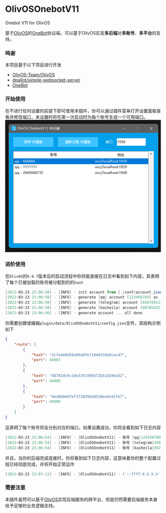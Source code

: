 # OlivOSOnebotV11
Onebot V11 for OlivOS

基于[OlivOS](https://github.com/OlivOS-Team/OlivOS)的[OneBot](https://onebot.dev/)协议端，可以基于OlivOS实现**多后端**对**多账号**、**多平台**的支持。

### 鸣谢
本项目基于以下项目进行开发
- [OlivOS-Team/OlivOS](https://github.com/OlivOS-Team/OlivOS)
- [dpallot/simple-websocket-server](https://github.com/dpallot/simple-websocket-server)
- [OneBot](https://onebot.dev/)

### 开始使用
在不进行任何设置的前提下即可使用本插件，你可以通过插件菜单打开设置面板查看并修改端口，未设置时将在第一次启动时为每个账号生成一个可用端口。  
![_static/C_01.png](_static/C_01.png)


### 进阶使用
在`OlivOS`的`0.9.7`版本后的启动流程中你将能直接在日志中看到如下内容，其表明了每个已被加载的账号被分配到的的`hash`

```powershell
[2022-03-23 23:06:50] - [INFO] - init account from [./conf/account.json] ... done
[2022-03-23 23:06:50] - [INFO] - generate [qq] account [123456789] as [3cfede0d58a99a0fe71846310e9cac47] ... done
[2022-03-23 23:06:50] - [INFO] - generate [telegram] account [456789123] as [48781dc6c1de335c504572b51420ea52] ... done
[2022-03-23 23:06:50] - [INFO] - generate [kaiheila] account [987654321] as [dea0b0e07ef3728456d4520eedc62fe7] ... done
[2022-03-23 23:06:50] - [INFO] - generate account ... all done
```

你需要创建或编辑`plugin/data/OlivOSOnebotV11/config.json`文件，其结构示例如下

```json
{
    "route": [
        {
            "hash": "3cfede0d58a99a0fe71846310e9cac47",
            "port": 44007
        },
        {
            "hash": "48781dc6c1de335c504572b51420ea52",
            "port": 44008
        },
        {
            "hash": "dea0b0e07ef3728456d4520eedc62fe7",
            "port": 44009
        }
    ]
}
```

这表明了每个账号将会分别对应的端口，如果设置成功，你将会看到如下日志内容

```powershell
[2022-03-23 23:06:54] - [INFO] - [OlivOSOnebotV11] - 账号 [qq|123456789] 运行于Websocket，请使用 [ws://127.0.0.1:44007] 进行连接
[2022-03-23 23:06:54] - [INFO] - [OlivOSOnebotV11] - 账号 [telegram|456789123] 运行于Websocket，请使用 [ws://127.0.0.1:44008] 进行连接
[2022-03-23 23:06:54] - [INFO] - [OlivOSOnebotV11] - 账号 [kaiheila|987654321] 运行于Websocket，请使用 [ws://127.0.0.1:44009] 进行连接
```

并且，当你的后端完成连接时，你将看到如下日志内容，这意味着你的整个配置过程已经彻底完成，并将开始正常运作

```powershell
[2022-03-23 23:07:12] - [INFO] - [OlivOSOnebotV11] - ('::ffff:X.X.X.X', YYYYY, 0, 0) - connected to [44008] for [telegram|456789123]
```

### 需要注意

本插件虽然可以基于[OlivOS](https://github.com/OlivOS-Team/OlivOS)实现后端服务的跨平台，但是仍然需要后端服务本身给予足够的业务逻辑支持。
